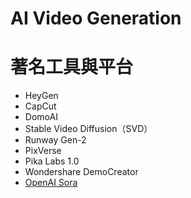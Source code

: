 # AI Video Generation

# 著名工具與平台
- HeyGen
- CapCut
- DomoAI
- Stable Video Diffusion（SVD）
- Runway Gen-2
- PixVerse
- Pika Labs 1.0
- Wondershare DemoCreator
- [OpenAI Sora]((SORA.md))
